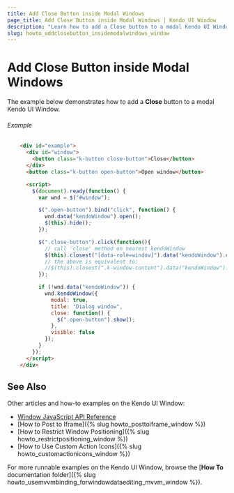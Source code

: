 ```yaml
---
title: Add Close Button inside Modal Windows
page_title: Add Close Button inside Modal Windows | Kendo UI Window
description: "Learn how to add a Close button to a modal Kendo UI Window."
slug: howto_addclosebutton_insidemodalwindows_window
---
```


# Add Close Button inside Modal Windows

The example below demonstrates how to add a **Close** button to a modal Kendo UI Window.

###### Example

```html
    <div id="example">
      <div id="window">
        <button class="k-button close-button">Close</button>
      </div>
      <button class="k-button open-button">Open window</button>

      <script>
        $(document).ready(function() {
          var wnd = $("#window");

          $(".open-button").bind("click", function() {
            wnd.data("kendoWindow").open();
            $(this).hide();
          });

          $(".close-button").click(function(){
            // call 'close' method on nearest kendoWindow
            $(this).closest("[data-role=window]").data("kendoWindow").close();
            // the above is equivalent to:
            //$(this).closest(".k-window-content").data("kendoWindow").close();
          });

          if (!wnd.data("kendoWindow")) {
            wnd.kendoWindow({
              modal: true,
              title: "Dialog window",
              close: function() {
                $(".open-button").show();
              },
              visible: false
            });
          }
        });
      </script>
    </div>
```

## See Also

Other articles and how-to examples on the Kendo UI Window:

* [Window JavaScript API Reference](/api/javascript/ui/window)
* [How to Post to Iframe]({% slug howto_posttoiframe_window %})
* [How to Restrict Window Positioning]({% slug howto_restrictpositioning_window %})
* [How to Use Custom Action Icons]({% slug howto_customactionicons_window %})

For more runnable examples on the Kendo UI Window, browse the [**How To** documentation folder]({% slug howto_usemvvmbinding_forwindowdataediting_mvvm_window %}).
